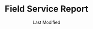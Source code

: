 ---
title: Field Service Report
date: Last Modified 
permalink: /fsr/
eleventyNavigation:
  parent: Home
  key: Field Service Report 
  order: 2
  title: Field Service Report 
tags:
  -  
  - 
---